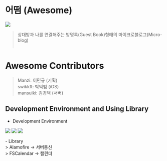 # 어떰 (Awesome)
<img src = ![awesome](https://user-images.githubusercontent.com/73978827/130244769-b26dc083-d30b-4657-8c20-abc455628e8b.png)><br>
> 상대방과 나를 연결해주는 방명록(Guest Book)형태의 마이크로블로그(Micro-blog) <br>
> <br>
# Awesome Contributors
> Manzi: 이민규 (기획)<br>
> swikkft: 박익범 (iOS)<br>
> mansuiki: 김경택 (서버)<br>
> 
## Development Environment and Using Library
- Development Environment
<p align="left">
<img src ="[https://img.shields.io/badge/Swift-5.0-ff69b4](https://img.shields.io/badge/Swift-5.0-ff69b4)">
<img src ="[https://img.shields.io/badge/Xcode-12.5-yellow](https://img.shields.io/badge/Xcode-12.5-yellow)">
<img src ="[https://img.shields.io/badge/iOS-14.1-blue](https://img.shields.io/badge/iOS-14.1-blue)">
</a>
</p>
- Library<br>
> Alamofire -> 서버통신<br>
> FSCalendar -> 캘린더<br>
